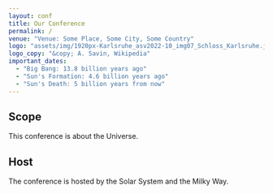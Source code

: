 ```yaml
---
layout: conf
title: Our Conference
permalink: /
venue: "Venue: Some Place, Some City, Some Country"
logo: "assets/img/1920px-Karlsruhe_asv2022-10_img07_Schloss_Karlsruhe.jpg"
logo_copy: "&copy; A. Savin, Wikipedia"
important_dates:
  - "Big Bang: 13.8 billion years ago"
  - "Sun's Formation: 4.6 billion years ago"
  - "Sun's Death: 5 billion years from now"
---
```


## Scope

This conference is about the Universe.

## Host

The conference is hosted by the Solar System and the Milky Way.
